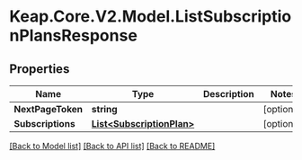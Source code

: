 # Keap.Core.V2.Model.ListSubscriptionPlansResponse

## Properties

Name | Type | Description | Notes
------------ | ------------- | ------------- | -------------
**NextPageToken** | **string** |  | [optional] 
**Subscriptions** | [**List&lt;SubscriptionPlan&gt;**](SubscriptionPlan.md) |  | [optional] 

[[Back to Model list]](../README.md#documentation-for-models) [[Back to API list]](../README.md#documentation-for-api-endpoints) [[Back to README]](../README.md)

